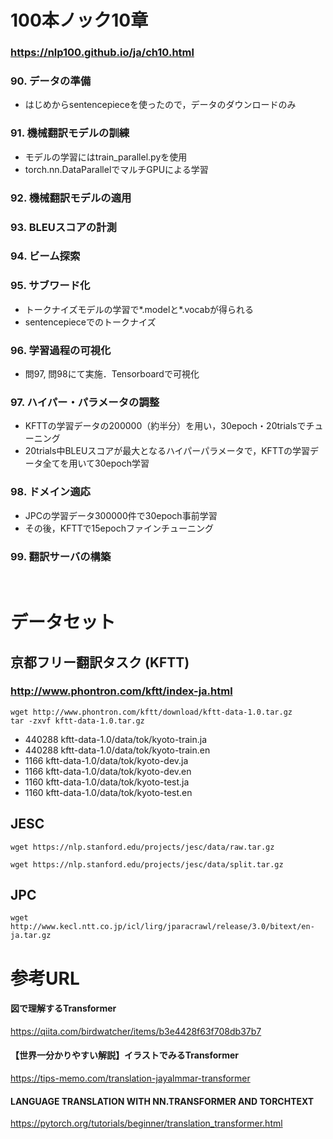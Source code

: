 # 100本ノック10章
### https://nlp100.github.io/ja/ch10.html

### 90. データの準備
* はじめからsentencepieceを使ったので，データのダウンロードのみ
### 91. 機械翻訳モデルの訓練
* モデルの学習にはtrain_parallel.pyを使用
* torch.nn.DataParallelでマルチGPUによる学習
### 92. 機械翻訳モデルの適用
### 93. BLEUスコアの計測
### 94. ビーム探索
### 95. サブワード化
* トークナイズモデルの学習で*.modelと*.vocabが得られる
* sentencepieceでのトークナイズ
### 96. 学習過程の可視化
* 問97, 問98にて実施．Tensorboardで可視化
### 97. ハイパー・パラメータの調整
* KFTTの学習データの200000（約半分）を用い，30epoch・20trialsでチューニング
* 20trials中BLEUスコアが最大となるハイパーパラメータで，KFTTの学習データ全てを用いて30epoch学習
### 98. ドメイン適応
* JPCの学習データ300000件で30epoch事前学習
* その後，KFTTで15epochファインチューニング
### 99. 翻訳サーバの構築

<br>


# データセット
## 京都フリー翻訳タスク (KFTT)
### http://www.phontron.com/kftt/index-ja.html

```
wget http://www.phontron.com/kftt/download/kftt-data-1.0.tar.gz
tar -zxvf kftt-data-1.0.tar.gz
```
* 440288 kftt-data-1.0/data/tok/kyoto-train.ja
* 440288 kftt-data-1.0/data/tok/kyoto-train.en
* 1166 kftt-data-1.0/data/tok/kyoto-dev.ja
* 1166 kftt-data-1.0/data/tok/kyoto-dev.en
* 1160 kftt-data-1.0/data/tok/kyoto-test.ja
* 1160 kftt-data-1.0/data/tok/kyoto-test.en

## JESC
```
wget https://nlp.stanford.edu/projects/jesc/data/raw.tar.gz
```
```
wget https://nlp.stanford.edu/projects/jesc/data/split.tar.gz
```

## JPC
```
wget http://www.kecl.ntt.co.jp/icl/lirg/jparacrawl/release/3.0/bitext/en-ja.tar.gz
```

# 参考URL

#### 図で理解するTransformer
https://qiita.com/birdwatcher/items/b3e4428f63f708db37b7

#### 【世界一分かりやすい解説】イラストでみるTransformer
https://tips-memo.com/translation-jayalmmar-transformer

#### LANGUAGE TRANSLATION WITH NN.TRANSFORMER AND TORCHTEXT
https://pytorch.org/tutorials/beginner/translation_transformer.html

